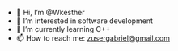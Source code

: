 - 👋 Hi, I’m @Wkesther
- 👀 I’m interested in software development
- 🌱 I’m currently learning C++
- 📫 How to reach me: zusergabriel@gmail.com
